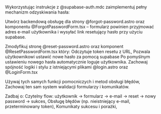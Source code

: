 Wykorzystując instrukcje z @supabase-auth.mdc zaimplementuj pełny mechanizm odzyskiwania hasła:

Utwórz backendową obsługę dla strony @forgot-password.astro oraz komponentu @ForgotPasswordForm.tsx – formularz powinien przyjmować adres e-mail użytkownika i wysyłać link resetujący hasło przy użyciu supabase.

Zmodyfikuj stronę @reset-password.astro oraz komponent @ResetPasswordForm.tsx który:
Odczytuje token resetu z URL,
Pozwala użytkownikowi ustawić nowe hasło za pomocą supabase
Po pomyślnym ustawieniu nowego hasła automatycznie loguje użytkownika.
Zachowaj spójność logiki i stylu z istniejącymi plikami @login.astro oraz @LoginForm.tsx

Używaj tych samych funkcji pomocniczych i metod obsługi błędów,
Zachowaj ten sam system walidacji formularzy i komunikatów.

Zadbaj o:
Czytelny flow: użytkownik → formularz → e-mail → reset → nowy password → sukces,
Obsługę błędów (np. nieistniejący e-mail, przeterminowany token),
Komunikaty sukcesu i porażki,
